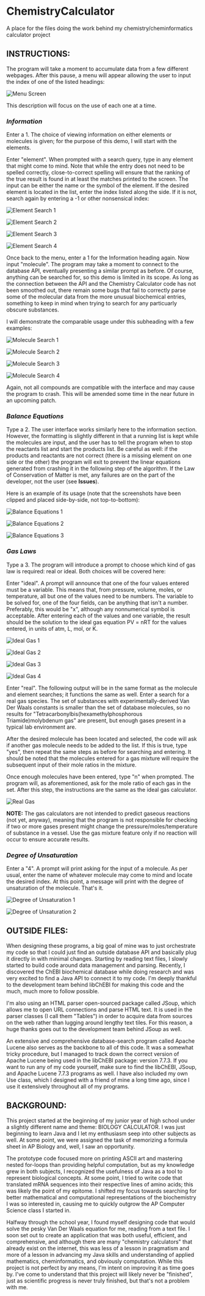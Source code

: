 # ChemistryCalculator
A place for the files doing the work behind my chemistry/cheminformatics calculator project

##  INSTRUCTIONS:

The program will take a moment to accumulate data from a few different webpages. After this pause, a menu will appear allowing the user to input the index of one of the listed headings:

![Menu Screen](https://github.com/MichaelArmendariz/ChemistryCalculator/blob/main/images/menu.png)

This description will focus on the use of each one at a time.

### _Information_

Enter a 1. The choice of viewing information on either elements or molecules is given; for the purpose of this demo, I will start with the elements.
<p>
  Enter "element". When prompted with a search query, type in any element that might come to mind. Note that while the entry does not need to be spelled correctly, close-to-correct spelling will ensure that the ranking of the true result is found in at least the matches printed to the screen. The input can be either the name or the symbol of the element. If the desired element is located in the list, enter the index listed along the side. If it is not, search again by entering a -1 or other nonsensical index:

![Element Search 1](https://github.com/MichaelArmendariz/ChemistryCalculator/blob/main/images/element%20search%20(1).png)

![Element Search 2](https://github.com/MichaelArmendariz/ChemistryCalculator/blob/main/images/element%20search%20(2).png)

![Element Search 3](https://github.com/MichaelArmendariz/ChemistryCalculator/blob/main/images/element%20search%20(3).png)

![Element Search 4](https://github.com/MichaelArmendariz/ChemistryCalculator/blob/main/images/element%20search%20(4).png)

<p>
  Once back to the menu, enter a 1 for the Information heading again. Now input "molecule". The program may take a moment to connect to the database API, eventually presenting a similar prompt as before. Of course, anything can be searched for, so this demo is limited in its scope. As long as the connection between the API and the Chemistry Calculator code has not been smoothed out, there remain some bugs that fail to correctly parse some of the molecular data from the more unusual biochemical entries, something to keep in mind when trying to search for any particuarly obscure substances.
<p>
  I will demonstrate the comparable usage under this subheading with a few examples:

![Molecule Search 1](https://github.com/MichaelArmendariz/ChemistryCalculator/blob/main/images/molecule%20search%20(1).png)

![Molecule Search 2](https://github.com/MichaelArmendariz/ChemistryCalculator/blob/main/images/molecule%20search%20(2).png)

![Molecule Search 3](https://github.com/MichaelArmendariz/ChemistryCalculator/blob/main/images/molecule%20search%20(3).png)

![Molecule Search 4](https://github.com/MichaelArmendariz/ChemistryCalculator/blob/main/images/molecule%20search%20(4).png)

Again, not all compounds are compatible with the interface and may cause the program to crash. This will be amended some time in the near future in an upcoming patch.

### _Balance Equations_

  Type a 2. The user interface works similarly here to the information section. However, the formatting is slightly different in that a running list is kept while the molecules are input, and the user has to tell the program when to stop the reactants list and start the products list. Be careful as well: if the products and reactants are not correct (there is a missing element on one side or the other) the program will exit to prevent the linear equations generated from crashing it in the following step of the algorithm. If the Law of Conservation of Matter is met, any failures are on the part of the developer, not the user (see **Issues**).
<p>
  Here is an example of its usage (note that the screenshots have been clipped and placed side-by-side, not top-to-bottom):

![Balance Equations 1](https://github.com/MichaelArmendariz/ChemistryCalculator/blob/main/images/balance%20equations%20(1).png)

![Balance Equations 2](https://github.com/MichaelArmendariz/ChemistryCalculator/blob/main/images/balance%20equations%20(2).png)

![Balance Equations 3](https://github.com/MichaelArmendariz/ChemistryCalculator/blob/main/images/balance%20equations%20(3).png)

### _Gas Laws_
<p>
  Type a 3. The program will introduce a prompt to choose which kind of gas law is required: real or ideal. Both choices will be covered here:
<p>
  Enter "ideal". A prompt will announce that one of the four values entered must be a variable. This means that, from pressure, volume, moles, or temperature, all but one of the values need to be numbers. The variable to be solved for, one of the four fields, can be anything that isn't a number. Preferably, this would be "x", although any nonnumerical symbol is acceptable. After entering each of the values and one variable, the result should be the solution to the ideal gas equation PV = nRT for the values entered, in units of atm, L, mol, or K.

![Ideal Gas 1](https://github.com/MichaelArmendariz/ChemistryCalculator/blob/main/images/gas%20laws%20(1).png)

![Ideal Gas 2](https://github.com/MichaelArmendariz/ChemistryCalculator/blob/main/images/gas%20laws%20(2).png)

![Ideal Gas 3](https://github.com/MichaelArmendariz/ChemistryCalculator/blob/main/images/gas%20laws%20(3).png)

![Ideal Gas 4](https://github.com/MichaelArmendariz/ChemistryCalculator/blob/main/images/gas%20laws%20(4).png)

<p>
  Enter "real". The following output will be in the same format as the molecule and element searches; it functions the same as well. Enter a search for a real gas species. The set of substances with experimentally-derived Van Der Waals constants is smaller than the set of database molecules, so no results for "Tetracarbonylbis(hexamethylphosphorous Triamide)molybdenum gas" are present, but enough gases present in a typical lab environment are.
<p>
  After the desired molecule has been located and selected, the code will ask if another gas molecule needs to be added to the list. If this is true, type "yes", then repeat the same steps as before for searching and entering. It should be noted that the molecules entered for a gas mixture will require the subsequent input of their mole ratios in the mixture.
<p>
  Once enough molecules have been entered, type "n" when prompted. The program will, as aforementioned, ask for the mole ratio of each gas in the set. After this step, the instructions are the same as the ideal gas calculator.

![Real Gas](https://github.com/MichaelArmendariz/ChemistryCalculator/blob/main/images/gas%20laws%20(5).png)

**NOTE:** The gas calculators are not intended to predict gaseous reactions (not yet, anyway), meaning that the program is not responsible for checking if two or more gases present might change the pressure/moles/temperature of substance in a vessel. Use the gas mixture feature only if no reaction will occur to ensure accurate results.
  
### _Degree of Unsaturation_
<p>
  Enter a "4". A prompt will print asking for the input of a molecule. As per usual, enter the name of whatever molecule may come to mind and locate the desired index. At this point, a message will print with the degree of unsaturation of the molecule. That's it.

![Degree of Unsaturation 1](https://github.com/MichaelArmendariz/ChemistryCalculator/blob/main/images/degree%20of%20unsaturation%20(1).png)

![Degree of Unsaturation 2](https://github.com/MichaelArmendariz/ChemistryCalculator/blob/main/images/degree%20of%20unsaturation%20(2).png)

## OUTSIDE FILES:
<p>
  When designing these programs, a big goal of mine was to just orchestrate my code so that I could just find an outside database API and basically plug it directly in with minimal changes. Starting by reading text files, I slowly started to build code around data management and parsing. Recently, I discovered the ChEBI biochemical database while doing research and was very excited to find a Java API to connect it to my code. I'm deeply thankful to the development team behind libChEBI for making this code and the much, much more to follow possible.
<p>
  I'm also using an HTML parser open-sourced package called JSoup, which allows me to open URL connections and parse HTML text. It is used in the parser classes (I call them "Tables") in order to acquire data from sources on the web rather than lugging around lengthy text tiles. For this reason, a huge thanks goes out to the development team behind JSoup as well.
<p>
  An extensive and comprehensive database-search program called Apache Lucene also serves as the backbone to all of this code. It was a somewhat tricky procedure, but I managed to track down the correct version of Apache Lucene being used in the libChEBI package: version 7.7.3. If you want to run any of my code yourself, make sure to find the libChEBI, JSoup, and Apache Lucene 7.7.3 programs as well. I have also included my own Use class, which I designed with a friend of mine a long time ago, since I use it extensively throughout all of my programs.

## BACKGROUND:
<p>
  This project started at the beginning of my junior year of high school under a slightly different name and theme: BIOLOGY CALCULATOR. I was just beginning to learn Java and I let my enthusiasm seep into other subjects as well. At some point, we were assigned the task of memorizing a formula sheet in AP Biology and, well, I saw an opportunity.
<p>
  The prototype code focused more on printing ASCII art and mastering nested for-loops than providing helpful computation, but as my knowledge grew in both subjects, I recognized the usefulness of Java as a tool to represent biological concepts. At some point, I tried to write code that translated mRNA sequences into their respective lines of amino acids; this was likely the point of my epitome. I shifted my focus towards searching for better mathematical and computational representations of the biochemistry I was so interested in, causing me to quickly outgrow the AP Computer Science class I started in.
<p>
  Halfway through the school year, I found myself designing code that would solve the pesky Van Der Waals equation for me, reading from a text file. I soon set out to create an application that was both useful, efficient, and comprehensive, and although there are many "chemistry calculators" that already exist on the internet, this was less of a lesson in pragmatism and more of a lesson in advancing my Java skills and understanding of applied mathematics, cheminformatics, and obviously computation. While this project is not perfect by any means, I'm intent on improving it as time goes by. I've come to understand that this project will likely never be "finished", just as scientific progress is never truly finished, but that's not a problem with me.
